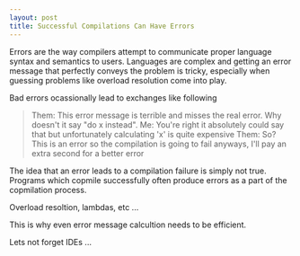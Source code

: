 ```yaml
---
layout: post
title: Successful Compilations Can Have Errors
---
```


Errors are the way compilers attempt to communicate proper language syntax and semantics to users.  Languages are complex and getting an error message that perfectly conveys the problem is tricky, especially when guessing problems like overload resolution come into play.  

Bad errors ocassionally lead to exchanges like following 

> Them: This error message is terrible and misses the real error.  Why doesn't it say "do x instead". 
> Me: You're right it absolutely could say that but unfortunately calculating 'x' is quite expensive
> Them: So? This is an error so the compilation is going to fail anyways, I'll pay an extra second for a better error

The idea that an error leads to a compilation failure is simply not true.  Programs which copmile successfully often produce errors as a part of the copmilation process.

Overload resoltion, lambdas, etc ...

This is why even error message calcultion needs to be efficient.

Lets not forget IDEs ...

